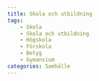 ```yaml
---
title: Skola och utbildning
tags:
    - Skola
    - Skola och utbildning
    - Högskola
    - Förskola
    - Betyg
    - Gymansium
categories: Samhälle
---
```

